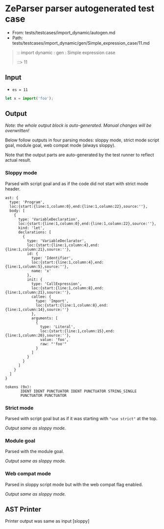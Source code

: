 # ZeParser parser autogenerated test case

- From: tests/testcases/import_dynamic/autogen.md
- Path: tests/testcases/import_dynamic/gen/Simple_expression_case/11.md

> :: import dynamic : gen : Simple expression case
>
> ::> 11

## Input

- `es = 11`

`````js
let x = import('foo');
`````

## Output

_Note: the whole output block is auto-generated. Manual changes will be overwritten!_

Below follow outputs in four parsing modes: sloppy mode, strict mode script goal, module goal, web compat mode (always sloppy).

Note that the output parts are auto-generated by the test runner to reflect actual result.

### Sloppy mode

Parsed with script goal and as if the code did not start with strict mode header.

`````
ast: {
  type: 'Program',
  loc:{start:{line:1,column:0},end:{line:1,column:22},source:''},
  body: [
    {
      type: 'VariableDeclaration',
      loc:{start:{line:1,column:0},end:{line:1,column:22},source:''},
      kind: 'let',
      declarations: [
        {
          type: 'VariableDeclarator',
          loc:{start:{line:1,column:4},end:{line:1,column:21},source:''},
          id: {
            type: 'Identifier',
            loc:{start:{line:1,column:4},end:{line:1,column:5},source:''},
            name: 'x'
          },
          init: {
            type: 'CallExpression',
            loc:{start:{line:1,column:8},end:{line:1,column:21},source:''},
            callee: {
              type: 'Import',
              loc:{start:{line:1,column:8},end:{line:1,column:14},source:''}
            },
            arguments: [
              {
                type: 'Literal',
                loc:{start:{line:1,column:15},end:{line:1,column:20},source:''},
                value: 'foo',
                raw: "'foo'"
              }
            ]
          }
        }
      ]
    }
  ]
}

tokens (9x):
       IDENT IDENT PUNCTUATOR IDENT PUNCTUATOR STRING_SINGLE
       PUNCTUATOR PUNCTUATOR
`````

### Strict mode

Parsed with script goal but as if it was starting with `"use strict"` at the top.

_Output same as sloppy mode._

### Module goal

Parsed with the module goal.

_Output same as sloppy mode._

### Web compat mode

Parsed in sloppy script mode but with the web compat flag enabled.

_Output same as sloppy mode._

## AST Printer

Printer output was same as input [sloppy]